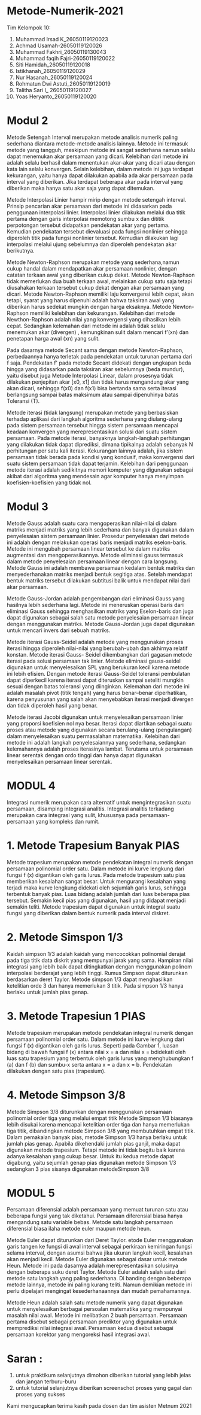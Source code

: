 # Metode-Numerik-2021
Tim Kelompok 10:
1. Muhammad Irsad K_26050119120023
2. Achmad Usamah-26050119120026
3. Muhammad Fakhri_26050119130043
4. Muhammad faqih Fajri-26050119120022
5. Siti Hamidah_26050119120018
6. Istikhanah_26050119120029
7. Nur Hasanah_26050119120024
8. Rohmatun Dwi Astuti_26050119120019
9. Talitha Sari I_ 26050119120027
10. Yoas Heryanto_26050119120020

# Modul 2
Metode Setengah Interval merupakan metode analisis numerik paling sederhana diantara metode-metode analisis lainnya. Metode ini termasuk metode yang tangguh, meskipun metode ini sangat sederhana namun selalu dapat menemukan akar persamaan yang dicari. Kelebihan dari metode ini adalah selalu berhasil dalam menentukan akar-akar yang dicari atau dengan kata lain selalu konvergen. Selain kelebihan, dalam metode ini juga terdapat kekurangan, yaitu hanya dapat dilakukan apabila ada akar persamaan pada interval yang diberikan. Jika terdapat beberapa akar pada interval yang diberikan maka hanya satu akar saja yang dapat ditemukan.

Metode Interpolasi Linier hampir mirip dengan metode setengah interval. Prinsip pencarian akar persamaan dari metode ini didasarkan pada penggunaan interpolasi linier. Interpolasi linier dilakukan melalui dua titik pertama dengan garis interpolasi memotong sumbu x dan dititik perpotongan tersebut didapatkan pendekatan akar yang pertama. Kemudian pendekatan tersebut dievaluasi pada fungsi nonlinier sehingga diperoleh titik pada fungsi nonlinier tersebut. Kemudian dilakukan lagi interpolasi melalui ujung sebelumnya dan diperoleh pendekatan akar berikutnya.

Metode Newton-Raphson merupakan metode yang sederhana,namun cukup handal dalam mendapatkan akar persamaan nonlinier, dengan catatan terkaan awal yang diberikan cukup dekat. Metode Newton-Raphson tidak memerlukan dua buah terkaan awal, melainkan cukup satu saja tetapi diusahakan terkaan tersebut cukup dekat dengan akar persamaan yang dicari. Metode Newton-Raphson memiliki laju konvergensi lebih cepat, akan tetapi, syarat yang harus dipenuhi adalah bahwa taksiran awal yang diberikan harus sedekat mungkin dengan harga eksaknya. Metode Newton-Raphson memiliki kelebihan dan kekurangan. Kelebihan dari metode Newthon-Raphson adalah nilai yang konvergensi yang dihasilkan lebih cepat. Sedangkan kelemahan dari metode ini adalah tidak selalu menemukan akar (divergen) , kemungkinan sulit dalam mencari f’(xn) dan penetapan harga awal (xn) yang sulit.

Pada dasarnya metode Secant sama dengan metode Newton-Raphson, perbedaannya hanya terletak pada pendekatan untuk turunan pertama dari f saja. Pendekatan f' pada metode Secant didekati dengan ungkapan beda hingga yang didasarkan pada taksiran akar sebelumnya (beda mundur), yaitu disebut juga Metode Interpolasi Linear, dalam prosesnya tidak dilakukan penjepitan akar [x0, x1] dan tidak harus mengandung akar yang akan dicari, sehingga f(x0) dan f(x1) bisa bertanda sama serta iterasi berlangsung sampai batas maksimum atau sampai dipenuhinya batas Toleransi (T).

Metode iterasi (tidak langsung) merupakan metode yang berbasiskan terhadap aplikasi dari langkah algoritma sederhana yang diulang-ulang pada sistem persamaan tersebut hingga sistem persamaan mencapai keadaan konvergen yang merepresentasikan solusi dari suatu sistem persamaan. Pada metode iterasi, banyaknya langkah-langkah perhitungan yang dilakukan tidak dapat diprediksi, dimana tipikalnya adalah sebanyak N perhitungan per satu kali iterasi. Kekurangan lainnya adalah, jika sistem persamaan tidak berada pada kondisi yang kondusif, maka konvergensi dari suatu sistem persamaan tidak dapat terjamin. Kelebihan dari penggunaan metode iterasi adalah sedikitnya memori komputer yang digunakan sebagai akibat dari algoritma yang mendesain agar komputer hanya menyimpan koefisien-koefisien yang tidak nol.

# Modul 3
Metode Gauss adalah suatu cara mengoperasikan nilai-nilai di dalam matriks menjadi matriks yang lebih sederhana dan banyak digunakan dalam penyelesaian sistem persamaan linier. Prosedur penyelesaian dari metode ini adalah dengan melakukan operasi baris menjadi matriks eselon-baris. Metode ini mengubah persamaan linear tersebut ke dalam matriks augmentasi dan mengoperasikannya. Metode eliminasi gauss termasuk dalam metode penyelesaian persamaan linear dengan cara langsung. Metode Gauss ini adalah membawa persamaan kedalam bentuk matriks dan menyederhanakan matriks menjadi bentuk segitiga atas. Setelah mendapat bentuk matriks tersebut dilakukan subtitusi balik untuk mendapat nilai dari akar persamaan.

Metode Gauss-Jordan adalah pengembangan dari eliminasi Gauss yang hasilnya lebih sederhana lagi. Metode ini meneruskan operasi baris dari eliminasi Gauss sehingga menghasilkan matriks yang Eselon-baris dan juga dapat digunakan sebagai salah satu metode penyelesaian persamaan linear dengan menggunakan matriks. Metode Gauss-Jordan juga dapat digunakan untuk mencari invers dari sebuah matriks.

Metode iterasi Gauss-Seidel adalah metode yang menggunakan proses iterasi hingga diperoleh nilai-nilai yang berubah-ubah dan akhirnya relatif konstan. Metode iterasi Gauss- Seidel dikembangkan dari gagasan metode iterasi pada solusi persamaan tak linier. Metode eliminasi gauss-seidel digunakan untuk menyelesaikan SPL yang berukuran kecil karena metode ini lebih efisien. Dengan metode iterasi Gauss-Seidel toleransi pembulatan dapat diperkecil karena iterasi dapat diteruskan sampai seteliti mungkin sesuai dengan batas toleransi yang diinginkan. Kelemahan dari metode ini adalah masalah pivot (titik tengah) yang harus benar–benar diperhatikan, karena penyusunan yang salah akan menyebabkan iterasi menjadi divergen dan tidak diperoleh hasil yang benar.

Metode iterasi Jacobi digunakan untuk menyelesaikan persamaan linier yang proporsi koefisien nol nya besar. Iterasi dapat diartikan sebagai suatu proses atau metode yang digunakan secara berulang-ulang (pengulangan) dalam menyelesaikan suatu permasalahan matematika. Kelebihan dari metode ini adalah langkah penyelesaiannya yang sederhana, sedangkan kelemahannya adalah proses iterasinya lambat. Terutama untuk persamaan linear serentak dengan ordo tinggi dan hanya dapat digunakan menyelesaikan persamaan linear serentak.

# MODUL 4
Integrasi numerik merupakan cara alternatif untuk mengintegrasikan suatu persamaan, disamping integrasi analitis. Integrasi analitis terkadang merupakan cara integrasi yang sulit, khususnya pada persamaan-persamaan yang kompleks dan rumit.

# 1. Metode Trapesium Banyak PIAS
Metode trapesium merupakan metode pendekatan integral numerik dengan persamaan polinomial order satu. Dalam metode ini kurve lengkung dari fungsi f (x) digantikan oleh garis lurus. Pada metode trapesium satu pias memberikan kesalahan sangat besar. Untuk mengurangi kesalahan yang terjadi maka kurve lengkung didekati oleh sejumlah garis lurus, sehingga terbentuk banyak pias. Luas bidang adalah jumlah dari luas beberapa pias tersebut. Semakin kecil pias yang digunakan, hasil yang didapat menjadi semakin teliti. Metode trapesium dapat digunakan untuk integral suatu fungsi yang diberikan dalam bentuk numerik pada interval diskret. 
# 2. Metode Simspon 1/3 
Kaidah simpson 1/3 adalah kaidah yang mencocokkan polinomial derajat pada tiga titik data diskrit yang mempunyai jarak yang sama. Hampiran nilai integrasi yang lebih baik dapat ditingkatkan dengan menggunakan polinom interpolasi berderajat yang lebih tinggi. Rumus Simpson dapat diturunkan berdasarkan deret Taylor. Metode simpson 1/3 dapat menghasilkan ketelitian orde 3 dan hanya memerlukan 3 titik. Pada simpson 1/3 hanya berlaku untuk jumlah pias genap.
# 3. Metode Trapesiun 1 PIAS
Metode trapesium merupakan metode pendekatan integral numerik dengan  persamaan polinomial order satu. Dalam metode ini kurve lengkung dari fungsi f (x)  digantikan oleh garis lurus. Seperti pada Gambar 1, luasan bidang di bawah fungsi f (x) antara nilai x = a dan nilai x = bdidekati oleh luas satu trapesium yang terbentuk oleh garis lurus yang menghubungkan f (a) dan f (b) dan sumbu-x serta antara x = a dan x = b. Pendekatan dilakukan dengan satu pias (trapesium). 
# 4. Metode Simpson 3/8
Metode Simpson 3/8 diturunkan dengan menggunakan persamaan polinomial order tiga yang melalui empat titik
Metode Simpson 1/3 biasanya lebih disukai karena mencapai ketelitian order tiga dan hanya memerlukan tiga titik, dibandingkan metode Simpson 3/8 yang membutuhkan empat titik. 
Dalam pemakaian banyak pias, metode Simpson 1/3 hanya berlaku untuk jumlah pias genap. Apabila dikehendaki jumlah pias ganjil, maka dapat digunakan metode trapesium.
Tetapi metode ini tidak begitu baik karena adanya kesalahan yang cukup besar. Untuk itu  kedua metode dapat digabung, yaitu sejumlah genap pias digunakan metode Simpson 1/3
sedangkan 3 pias sisanya digunakan metodeSimpson 3/8

# MODUL 5
Persamaan diferensial adalah persamaan yang memuat turunan satu atau beberapa fungsi yang tak diketahui. Persamaan diferensial biasa hanya mengandung satu variable bebas. Metode satu langkah persamaan diferensial biasa ilaha metode euler maupun metode heun.

Metode Euler dapat diturunkan dari Deret Taylor. etode Euler menggunakan garis tangen ke fungsi di awal interval sebagai perkiraan kemiringan fungsi selama interval, dengan asumsi bahwa jika ukuran langkah kecil, kesalahan akan menjadi kecil. Metode Euler digunakan sebagai dasar untuk metode Heun. Metode ini pada dasarnya adalah merepresentasikan solusinya dengan beberapa suku deret Taylor. Metode Euler adalah salah satu dari metode satu langkah yang paling sederhana. Di banding dengan beberapa metode lainnya, metode ini paling kurang teliti. Namun demikian metode ini perlu dipelajari mengingat kesederhanaannya dan mudah pemahamannya.

Metode Heun adalah salah satu metode numerik yang dapat digunakan untuk menyelesaikan berbagai persoalan matematika yang mempunyai masalah nilai awal. Metode ini melibatkan 2 buah persamaan. Persamaan pertama disebut sebagai persamaan prediktor yang digunakan untuk memprediksi nilai integrasi awal. Persamaan kedua disebut sebagai persamaan korektor yang mengoreksi hasil integrasi awal.

# Saran :

1. untuk praktikum selanjutnya dimohon diberikan tutorial yang lebih jelas dan jangan terburu-buru
2. untuk tutorial selanjutnya diberikan screenschot proses yang gagal dan proses yang sukses

Kami mengucapkan terima kasih pada dosen dan tim asisten Metnum 2021
